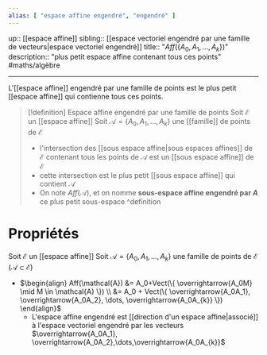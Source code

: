 ```yaml
---
alias: [ "espace affine engendré", "engendré" ]
---
```

up:: [[espace affine]] 
sibling:: [[espace vectoriel engendré par une famille de vecteurs|espace vectoriel engendré]] 
title:: "$Aff(\{ A_0, A_1, \dots,A_{k} \})$"
description:: "plus petit espace affine contenant tous ces points"
#maths/algèbre 

---
L'[[espace affine]] engendré par une famille de points est le plus petit [[espace affine]] qui contienne tous ces points.


> [!definition] Espace affine engendré par une famille de points
> Soit $\mathcal{E}$ un [[espace affine]] 
> Soit $\mathcal{A} = \{ A_0, A_1,\dots, A_{k} \}$ une [[famille]] de points de $\mathcal{E}$
>  - l'intersection des [[sous espace affine|sous espaces affines]] de $\mathcal{E}$ contenant tous les points de $\mathcal{A}$ est un [[sous espace affine]] de $\mathcal{E}$
>  - cette intersection est le plus petit [[sous espace affine]] qui contient $\mathcal{A}$
>  - On note $Aff(\mathcal{A})$, et on nomme **sous-espace affine engendré par $A$** ce plus petit sous-espace
^definition


# Propriétés
Soit $\mathcal{E}$ un [[espace affine]] 
Soit $\mathcal{A} = \{ A_0, A_1,\dots,A_{k} \}$ une famille de points de $\mathcal{E}$  ($\mathcal{A} \subset \mathcal{E}$)

 - $\begin{align} Aff(\mathcal{A}) &= A_0+Vect(\{ \overrightarrow{A_0M} \mid M \in \mathcal{A} \}) \\ &= A_0 + Vect(\{ \overrightarrow{A_0A_1}, \overrightarrow{A_0A_2}, \dots, \overrightarrow{A_0A_{k}} \}) \end{align}$
     - L'espace affine engendré est [[direction d'un espace affine|associé]] à l'espace vectoriel engendré par les vecteurs $\overrightarrow{A_0A_1}, \overrightarrow{A_0A_2},\dots,\overrightarrow{A_0A_{k}}$


